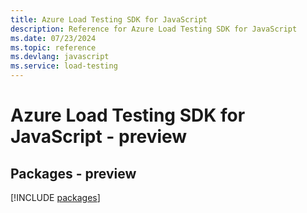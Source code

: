 ```yaml
---
title: Azure Load Testing SDK for JavaScript
description: Reference for Azure Load Testing SDK for JavaScript
ms.date: 07/23/2024
ms.topic: reference
ms.devlang: javascript
ms.service: load-testing
---
```

# Azure Load Testing SDK for JavaScript - preview
## Packages - preview
[!INCLUDE [packages](load-testing-index.md)]